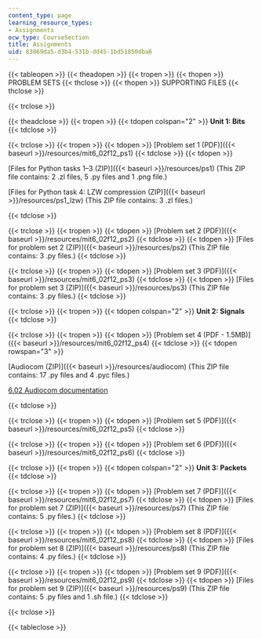 ```yaml
---
content_type: page
learning_resource_types:
- Assignments
ocw_type: CourseSection
title: Assignments
uid: 83069da5-d3b4-531b-dd45-1bd51850dba6
---
```


{{< tableopen >}}
{{< theadopen >}}
{{< tropen >}}
{{< thopen >}}
PROBLEM SETS
{{< thclose >}}
{{< thopen >}}
SUPPORTING FILES
{{< thclose >}}

{{< trclose >}}

{{< theadclose >}}
{{< tropen >}}
{{< tdopen colspan="2" >}}
**Unit 1: Bits**
{{< tdclose >}}

{{< trclose >}}
{{< tropen >}}
{{< tdopen >}}
[Problem set 1 (PDF)]({{< baseurl >}}/resources/mit6_02f12_ps1)
{{< tdclose >}}
{{< tdopen >}}


[Files for Python tasks 1–3 (ZIP)]({{< baseurl >}}/resources/ps1) (This ZIP file contains: 2 .zl files, 5 .py files and 1 .png file.)

[Files for Python task 4: LZW compression (ZIP)]({{< baseurl >}}/resources/ps1_lzw) (This ZIP file contains: 3 .zl files.)


{{< tdclose >}}

{{< trclose >}}
{{< tropen >}}
{{< tdopen >}}
[Problem set 2 (PDF)]({{< baseurl >}}/resources/mit6_02f12_ps2)
{{< tdclose >}}
{{< tdopen >}}
[Files for problem set 2 (ZIP)]({{< baseurl >}}/resources/ps2) (This ZIP file contains: 3 .py files.)
{{< tdclose >}}

{{< trclose >}}
{{< tropen >}}
{{< tdopen >}}
[Problem set 3 (PDF)]({{< baseurl >}}/resources/mit6_02f12_ps3)
{{< tdclose >}}
{{< tdopen >}}
[Files for problem set 3 (ZIP)]({{< baseurl >}}/resources/ps3) (This ZIP file contains: 3 .py files.)
{{< tdclose >}}

{{< trclose >}}
{{< tropen >}}
{{< tdopen colspan="2" >}}
**Unit 2: Signals**
{{< tdclose >}}

{{< trclose >}}
{{< tropen >}}
{{< tdopen >}}
[Problem set 4 (PDF - 1.5MB)]({{< baseurl >}}/resources/mit6_02f12_ps4)
{{< tdclose >}}
{{< tdopen rowspan="3" >}}


[Audiocom (ZIP)]({{< baseurl >}}/resources/audiocom) (This ZIP file contains: 17 .py files and 4 .pyc files.)

[6.02 Audiocom documentation](http://audiocom602.blogspot.com/)


{{< tdclose >}}

{{< trclose >}}
{{< tropen >}}
{{< tdopen >}}
[Problem set 5 (PDF)]({{< baseurl >}}/resources/mit6_02f12_ps5)
{{< tdclose >}}

{{< trclose >}}
{{< tropen >}}
{{< tdopen >}}
[Problem set 6 (PDF)]({{< baseurl >}}/resources/mit6_02f12_ps6)
{{< tdclose >}}

{{< trclose >}}
{{< tropen >}}
{{< tdopen colspan="2" >}}
**Unit 3: Packets**
{{< tdclose >}}

{{< trclose >}}
{{< tropen >}}
{{< tdopen >}}
[Problem set 7 (PDF)]({{< baseurl >}}/resources/mit6_02f12_ps7)
{{< tdclose >}}
{{< tdopen >}}
[Files for problem set 7 (ZIP)]({{< baseurl >}}/resources/ps7) (This ZIP file contains: 5 .py files.)
{{< tdclose >}}

{{< trclose >}}
{{< tropen >}}
{{< tdopen >}}
[Problem set 8 (PDF)]({{< baseurl >}}/resources/mit6_02f12_ps8)
{{< tdclose >}}
{{< tdopen >}}
[Files for problem set 8 (ZIP)]({{< baseurl >}}/resources/ps8) (This ZIP file contains: 4 .py files.)
{{< tdclose >}}

{{< trclose >}}
{{< tropen >}}
{{< tdopen >}}
[Problem set 9 (PDF)]({{< baseurl >}}/resources/mit6_02f12_ps9)
{{< tdclose >}}
{{< tdopen >}}
[Files for problem set 9 (ZIP)]({{< baseurl >}}/resources/ps9) (This ZIP file contains: 5 .py files and 1 .sh file.)
{{< tdclose >}}

{{< trclose >}}

{{< tableclose >}}